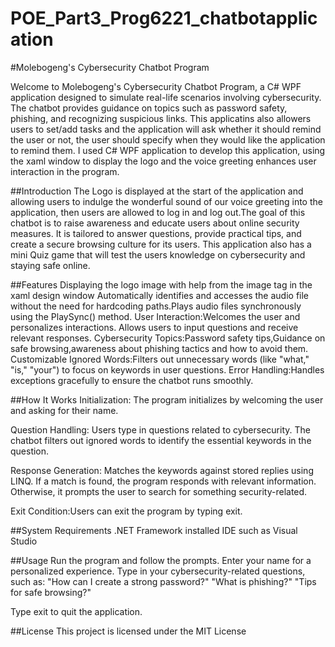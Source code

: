 # POE_Part3_Prog6221_chatbotapplication
#Molebogeng's Cybersecurity Chatbot Program

Welcome to Molebogeng's Cybersecurity Chatbot Program, a C# WPF application designed to simulate real-life scenarios involving cybersecurity. 
The chatbot provides guidance on topics such as password safety, phishing, and recognizing suspicious links. This applicatins also allowers 
users to set/add tasks and the application will ask whether it should remind the user or not, the user should specify when they would like the application to remind them.
I used C# WPF application to develop this application, using the xaml window to display the logo and the voice greeting enhances user interaction in the program. 

##Introduction
The Logo is displayed at the start of the application and allowing users to indulge the wonderful sound of our voice greeting into the application, 
then users are allowed to log in and log out.The goal of this chatbot is to raise awareness and educate users about online security measures. 
It is tailored to answer questions, provide practical tips, and create a secure browsing culture for its users. This application also has a mini Quiz game 
that will test the users knowledge on cybersecurity and staying safe online.

##Features
Displaying the logo image with help from the image tag in the xaml design window
Automatically identifies and accesses the audio file without the need for hardcoding paths.Plays audio files synchronously using the PlaySync() method.
User Interaction:Welcomes the user and personalizes interactions.
Allows users to input questions and receive relevant responses.
Cybersecurity Topics:Password safety tips,Guidance on safe browsing,awareness about phishing tactics and how to avoid them.
Customizable Ignored Words:Filters out unnecessary words (like "what," "is," "your") to focus on keywords in user questions.
Error Handling:Handles exceptions gracefully to ensure the chatbot runs smoothly.

##How It Works
Initialization:
The program initializes by welcoming the user and asking for their name.

Question Handling:
Users type in questions related to cybersecurity.
The chatbot filters out ignored words to identify the essential keywords in the question.

Response Generation:
Matches the keywords against stored replies using LINQ.
If a match is found, the program responds with relevant information.
Otherwise, it prompts the user to search for something security-related.

Exit Condition:Users can exit the program by typing exit.

##System Requirements
.NET Framework installed
IDE such as Visual Studio

##Usage
Run the program and follow the prompts.
Enter your name for a personalized experience.
Type in your cybersecurity-related questions, such as:
"How can I create a strong password?"
"What is phishing?"
"Tips for safe browsing?"

Type exit to quit the application.

##License
This project is licensed under the MIT License
